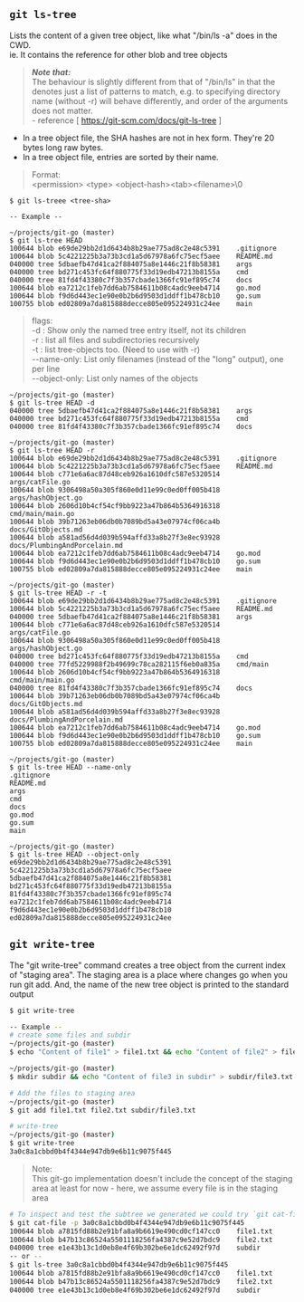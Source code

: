 `git ls-tree`<br>
---

Lists the content of a given tree object, like what "/bin/ls -a" does in the CWD.<br>
ie. It contains the reference for other blob and tree objects

>***Note that:*** <br>
The behaviour is slightly different from that of "/bin/ls" in that the <path> denotes just a list of patterns to match, e.g. to specifying directory name (without -r) will behave differently, and order of the arguments does not matter.
<br>- reference [ https://git-scm.com/docs/git-ls-tree ]

- In a tree object file, the SHA hashes are not in hex form. They're 20 bytes long raw bytes.
- In a tree object file, entries are sorted by their name.


>Format: <br>
 \<permission> \<type> \<object-hash>\<tab>\<filename>\0

```golang
$ git ls-treee <tree-sha>

-- Example -- 

~/projects/git-go (master)
$ git ls-tree HEAD
100644 blob e69de29bb2d1d6434b8b29ae775ad8c2e48c5391    .gitignore
100644 blob 5c4221225b3a73b3cd1a5d67978a6fc75ecf5aee    README.md
040000 tree 5dbaefb47d41ca2f884075a8e1446c21f8b58381    args
040000 tree bd271c453fc64f880775f33d19edb47213b8155a    cmd
040000 tree 81fd4f43380c7f3b357cbade1366fc91ef895c74    docs
100644 blob ea7212c1feb7dd6ab7584611b08c4adc9eeb4714    go.mod
100644 blob f9d6d443ec1e90e0b2b6d9503d1ddff1b478cb10    go.sum
100755 blob ed02809a7da815888decce805e095224931c24ee    main
```

>flags: <br>
-d : Show only the named tree entry itself, not its children<br>
-r : list all files and subdirectories recursively<br>
-t : list tree-objects too. (Need to use with -r) <br>
--name-only: List only filenames (instead of the "long" output), one per line<br>
--object-only: List only names of the objects

```golang
~/projects/git-go (master)
$ git ls-tree HEAD -d
040000 tree 5dbaefb47d41ca2f884075a8e1446c21f8b58381    args
040000 tree bd271c453fc64f880775f33d19edb47213b8155a    cmd
040000 tree 81fd4f43380c7f3b357cbade1366fc91ef895c74    docs

~/projects/git-go (master)
$ git ls-tree HEAD -r
100644 blob e69de29bb2d1d6434b8b29ae775ad8c2e48c5391    .gitignore
100644 blob 5c4221225b3a73b3cd1a5d67978a6fc75ecf5aee    README.md
100644 blob c771e6a6ac87d48ceb926a1610dfc587e5320514    args/catFile.go
100644 blob 9306498a50a305f860e0d11e99c0ed0ff005b418    args/hashObject.go
100644 blob 2606d10b4cf54cf9bb9223a47b864b5364916318    cmd/main/main.go
100644 blob 39b71263eb06db0b7089bd5a43e07974cf06ca4b    docs/GitObjects.md
100644 blob a581ad56d4d039b594affd33a8b27f3e8ec93928    docs/PlumbingAndPorcelain.md
100644 blob ea7212c1feb7dd6ab7584611b08c4adc9eeb4714    go.mod
100644 blob f9d6d443ec1e90e0b2b6d9503d1ddff1b478cb10    go.sum
100755 blob ed02809a7da815888decce805e095224931c24ee    main

~/projects/git-go (master)
$ git ls-tree HEAD -r -t
100644 blob e69de29bb2d1d6434b8b29ae775ad8c2e48c5391    .gitignore
100644 blob 5c4221225b3a73b3cd1a5d67978a6fc75ecf5aee    README.md
040000 tree 5dbaefb47d41ca2f884075a8e1446c21f8b58381    args
100644 blob c771e6a6ac87d48ceb926a1610dfc587e5320514    args/catFile.go
100644 blob 9306498a50a305f860e0d11e99c0ed0ff005b418    args/hashObject.go
040000 tree bd271c453fc64f880775f33d19edb47213b8155a    cmd
040000 tree 77fd5229988f2b49699c78ca282115f6eb0a835a    cmd/main
100644 blob 2606d10b4cf54cf9bb9223a47b864b5364916318    cmd/main/main.go
040000 tree 81fd4f43380c7f3b357cbade1366fc91ef895c74    docs
100644 blob 39b71263eb06db0b7089bd5a43e07974cf06ca4b    docs/GitObjects.md
100644 blob a581ad56d4d039b594affd33a8b27f3e8ec93928    docs/PlumbingAndPorcelain.md
100644 blob ea7212c1feb7dd6ab7584611b08c4adc9eeb4714    go.mod
100644 blob f9d6d443ec1e90e0b2b6d9503d1ddff1b478cb10    go.sum
100755 blob ed02809a7da815888decce805e095224931c24ee    main

~/projects/git-go (master)
$ git ls-tree HEAD --name-only
.gitignore
README.md
args
cmd
docs
go.mod
go.sum
main

~/projects/git-go (master)
$ git ls-tree HEAD --object-only
e69de29bb2d1d6434b8b29ae775ad8c2e48c5391
5c4221225b3a73b3cd1a5d67978a6fc75ecf5aee
5dbaefb47d41ca2f884075a8e1446c21f8b58381
bd271c453fc64f880775f33d19edb47213b8155a
81fd4f43380c7f3b357cbade1366fc91ef895c74
ea7212c1feb7dd6ab7584611b08c4adc9eeb4714
f9d6d443ec1e90e0b2b6d9503d1ddff1b478cb10
ed02809a7da815888decce805e095224931c24ee
```

`git write-tree`
---

The "git write-tree" command creates a tree object from the current index of "staging area". 
The staging area is a place where changes go when you run git add.
And, the name of the new tree object is printed to the standard output

```bash 
$ git write-tree

-- Example -- 
# create some files and subdir
~/projects/git-go (master)
$ echo "Content of file1" > file1.txt && echo "Content of file2" > file2.txt

~/projects/git-go (master)
$ mkdir subdir && echo "Content of file3 in subdir" > subdir/file3.txt

# Add the files to staging area
~/projects/git-go (master)
$ git add file1.txt file2.txt subdir/file3.txt

# write-tree
~/projects/git-go (master)
$ git write-tree
3a0c8a1cbbd0b4f4344e947db9e6b11c9075f445

```

>Note: <br> 
This git-go implementation doesn't include the concept of the staging 
area at least for now - here, we assume every file is in the staging area  

```bash
# To inspect and test the subtree we generated we could try `git cat-file` or `git ls-tree`
$ git cat-file -p 3a0c8a1cbbd0b4f4344e947db9e6b11c9075f445
100644 blob a7815fd88b2e91bfa8a9b6619e490cd0cf147cc0    file1.txt
100644 blob b47b13c86524a5501118256fa4387c9e52d7bdc9    file2.txt
040000 tree e1e43b13c1d0eb8e4f69b302be6e1dc62492f97d    subdir
-- or -- 
$ git ls-tree 3a0c8a1cbbd0b4f4344e947db9e6b11c9075f445
100644 blob a7815fd88b2e91bfa8a9b6619e490cd0cf147cc0    file1.txt
100644 blob b47b13c86524a5501118256fa4387c9e52d7bdc9    file2.txt
040000 tree e1e43b13c1d0eb8e4f69b302be6e1dc62492f97d    subdir

```
